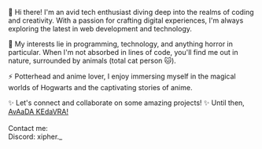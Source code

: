 👋 Hi there! I'm an avid tech enthusiast diving deep into the realms of coding and creativity. With a passion for crafting digital experiences, I'm always exploring the latest in web development and technology.

🌱 My interests lie in programming, technology, and anything horror in particular. When I'm not absorbed in lines of code, you'll find me out in nature, surrounded by animals (total cat person 🐱).

⚡️ Potterhead and anime lover, I enjoy immersing myself in the magical worlds of Hogwarts and the captivating stories of anime.

✨ Let's connect and collaborate on some amazing projects!
✨ Until then, <a href="https://harrypotter.fandom.com/wiki/Killing_Curse" target="_blank">AvAaDA KEdaVRA! </a>
<br>
<br>Contact me:<br>Discord: xipher._
